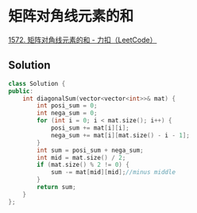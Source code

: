 #  矩阵对角线元素的和

[1572. 矩阵对角线元素的和 - 力扣（LeetCode）](https://leetcode.cn/problems/matrix-diagonal-sum/)

## Solution

```cpp
class Solution {
public:
    int diagonalSum(vector<vector<int>>& mat) {
        int posi_sum = 0;
        int nega_sum = 0;
        for (int i = 0; i < mat.size(); i++) {
            posi_sum += mat[i][i];
            nega_sum += mat[i][mat.size() - i - 1];
        }
        int sum = posi_sum + nega_sum;
        int mid = mat.size() / 2;
        if (mat.size() % 2 != 0) {
            sum -= mat[mid][mid];//minus middle
        }
        return sum;
    }
};
```

